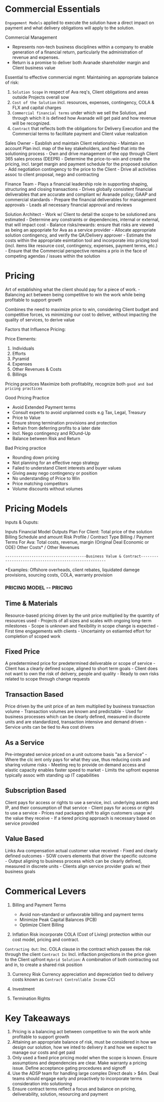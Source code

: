 # Commercial Essentials

`Engagement Models` applied to execute the solution have a direct impact on payment and what delivery obligations will apply to the solution.

Commercial Management
- Represents non-tech business disciplines within a company to enable generation of a financial return, particularly the administration of revenue and expenses.
- Return is a promise to deliver both Avanade shareholder margin and Client business value


Essential to effective commercial mgmt:
Maintaining an appropriate balance of risk:
1. `Solution Scope` in respect of Ava req's, Client obligations and areas outside Projects overall sow
2. `Cost of the Solution` incl. resources, expenses, contingency, COLA & FLX and capital charges
3. `Commercial financial terms` under which we sell the Solution, and through which it is defined how Avanade will get paid and how revenue will be recognized.
4. `Contract` that reflects both the obligations for Delivery Execution and the Commercial terms to facilitate payment and Client value realization


Sales Owner
    - Easblish and maintain Client relationship
    - Maintain an account Plan incl. map of the key stakeholders, and feed that into the solutioning process
    - Own and drive management of the opp through Client 365 sales process (DEEPR)
    - Determine the price-to-win and create the pricing, incl. target margin and payment schedule for the proposed solution
    - Add negotiation contingency to the price to the Client
    - Drive all activities assoc to client proposal, nego and contracting

Finance Team
    - Plays a financial leadership role in supporting shaping, structuring and closing transactions
    - Drives globally consistent financial deliverables that are accurate and compliant w/ Avanade policy; GAAP and commercial standards
    - Prepare the financial deliverables for management approvals
    - Leads all necessary financial approval and reviews

Solution Architect
    - Work w/ Client to detail the scope to be solutioned ans estimated
    - Determine any constraints or dependencies, internal or external, that will impact cost
    - Balance risks/rewards: ensure that risks are viewed as being an appopriate for Ava as a service provider
    - Allocate appropriate solution contingency, and verify the QA/Delivery approver
    - Estimate the costs within the appropriate esimtation tool and incorporate into pricing tool (incl. items like resource cost, contingency, expenses, payment terms, etc.)
    - Ensure that the Commercial perspective remains a prio in the face of competing agendas / issues within the solution






# Pricing

Art of establishing what the client should pay for a piece of work.
    - Balancing act between being competitive to win the work while being profitable to support growth

Combines the need to maximize price to win, considering Client budget and competitive forces, vs minimizing our cost to deliver, without impacting the quality of services, to derive value


Factors that Influence Pricing:

Price Elements:
1. Individuals
2. Efforts
3. Pyramid
4. Expenses
5. Other Revenues & Costs
6. Billings


Pricing practices
Maximize both profitablity, recognize both `good and bad pricing practices`

Good Pricing Practice
- Avoid Extended Payment terms
- Consult experts to avoid unplanned costs e.g Tax, Legal, Treasury
- Price to Value
- Ensure strong termination provisions and protection
- Refrain from deferring profits to a later date
- Incl. Nego contingency and ROund-Up
- Balance between Risk and Return

Bad Pricing practice
- Rounding down pricing
- Not planning for an effective nego strategy
- Failed to understand Client interests and buyer values
- Giving away nego contingency or position
- No understanding of Price to Win
- Price matching competitors
- Volume discounts without volumes









# Pricing Models

Inputs & Ouputs:


Inputs                                              Financial Model                                                     Outputs
Plan                                                                                        For Client: Total price of the solution Billing Schedule and amount
Risk Profile / Contract Type
Billing / Payment Terms                                                                  For Ava: Total costs, revenue, margin (Original Deal Economic or ODE)
Other Costs* / Other Revenues


    -------------------------------------Business Value & Contract------------------------------------------------------
*Examples: Offshore overheads, client rebates, liquidated damege provisions, sourcing costs, COLA, warranty provision



### PRICING MODEL -- PRICING



## Time & Materials 
Resource-based pricing driven by the unit price multiplied by the quantity of resources used
    - Projects of all sizes and scales with ongoing long-term milestones
    - Scope is unknown and flexibility in scope change is expected
    - First time engagements with clients
    - Uncertainty on estiamted effort for completion of scoped work

## Fixed Price
A predetermined price for predetermined deliverable or scope of service
    - Client has a clearly defined scope, aligned to short term goals
    - Client does not want to own the risk of delivery, people and quality
    - Ready to own risks related to scope through change requests

## Transaction Based
Price driven by the unit price of an item multiplied by business transaction volume
    - Transaction volumes are known and predictable
    - Used for business processes which can be clearly defined, measured in discrete units and are standardized, transaction intensive and demand driven
    - Service units can be tied to Ava cost drivers

## As a Service
Pre-integrated service priced on a unit outcome basis "as a Service"
    - Where the clc ient only pays for what they use, thus reducing costs and sharing volume risks
    - Meeting req to provide on demand access and elastic capacity enables faster speed to market
    - Limits the upfront expense typically assoc with standing up IT capabilities

## Subscription Based
Client pays for access or rights to use a service, incl. underlying assets and IP, and their consumption of that service
    - Client pays for access or rights to use a service
    - Prices nad packages shift to align customers usage w/ the value they receive
    - If a tiered pricing approach is necessary based on service provided

## Value Based
Links Ava compensation actual customer value received
    - Fixed and clearly defined outcomes
    - SOW covers elements that driver the specific outcome
    - Output aligning to business process which can be clearly defined, measured in discrete units
    - Clients align service provider goals w/ their business goals


# Commerical Levers

1. Billing and Payment Terms
    - Avoid non-standard or unfavorable billing and payment terms
    - Minimize Peak Capital Balances (PCB)
    - Optimize Client Billing


2. Inflation Risk
incorporate COLA (Cost of Living) protection within our cost model, pricing and contract.

`Contracting Out`: Inc. COLA clause in the contract which passes the risk through the client
`Contract In`: Incl. inflaction projections in the price given to the Client upfront
`Hybrid Solution`: A combination of both contracting out and in, to create a shared risk position


3. Currency Risk
Currency appreciation and depreciation tied to delivery costs known as `Contract Controllable Income` CCI

4. Investment

5. Termination Rights





# Key Takeaways
1. Pricing is a balancing act between competitive to win the work while profitable to support growth
2. Attaining an appropriate balance of risk, must be considered in how we design our solution, how we inted to delivery it and how we expect to manage our costs and get paid
3. Only used a fixed price pricing model when the scope is known. Ensure assumptions and dependencies are clear. Make warranty a pricing issue. Define acceptance gating procedures and signoff
4. Use the ADSP team for handling large complex Direct deals > $4m. Deal teams should engage early and proactively to incorporate terms consideration into solutioning
5. Ensure contract terms reflect a focus and balance on pricing, deliverability, solution, resourcing and payment